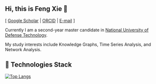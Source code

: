 ## Hi, this is Feng Xie 👋
[ [Google Scholar](https://scholar.google.com/citations?user=nF5tqy4AAAAJ) | [ORCID](https://orcid.org/0000-0003-3944-236X) | [E-mail](mailto:xiefeng@nudt.edu.cn) ]

Currently I am a second-year master candidate in [National University of Defense Technology](https://www.nudt.edu.cn/).

My study interests include Knowledge Graphs, Time Series Analysis, and Network Analysis.
<!-- <details>
<summary>Applied Machine Learning in real world problems</summary>

+ `Time series analysis`
+ `Epidemic surveillance` [[EpiGNN]](https://github.com/Xiefeng69/EpiGNN), [[SEFNet]](https://github.com/Xiefeng69/SEFNet)
</details>

<details>
<summary>Text Mining and Knowledge Discovery</summary>

+ `Stance detection on COVID-19-related health policies` [[Code]](https://github.com/Xiefeng69/stance-detection-for-covid19-related-health-policies)
+ `Cross-lingual entity alignment` [[Awesome-EA]](https://github.com/Xiefeng69/Awesome-Entity-Alignment)
</details> -->


## 🔭 Technologies Stack

[![Top Langs](https://github-readme-stats.vercel.app/api/top-langs/?username=Xiefeng69&layout=compact)](https://github.com/anuraghazra/github-readme-stats)
